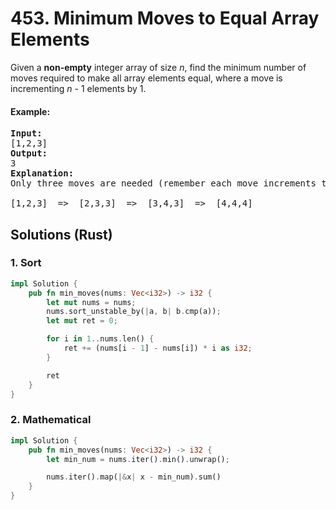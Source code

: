 # 453. Minimum Moves to Equal Array Elements
Given a **non-empty** integer array of size *n*, find the minimum number of moves required to make all array elements equal, where a move is incrementing *n* - 1 elements by 1.

#### Example:
<pre>
<strong>Input:</strong>
[1,2,3]
<strong>Output:</strong>
3
<strong>Explanation:</strong>
Only three moves are needed (remember each move increments two elements):

[1,2,3]  =>  [2,3,3]  =>  [3,4,3]  =>  [4,4,4]
</pre>

## Solutions (Rust)

### 1. Sort
```Rust
impl Solution {
    pub fn min_moves(nums: Vec<i32>) -> i32 {
        let mut nums = nums;
        nums.sort_unstable_by(|a, b| b.cmp(a));
        let mut ret = 0;

        for i in 1..nums.len() {
            ret += (nums[i - 1] - nums[i]) * i as i32;
        }

        ret
    }
}
```

### 2. Mathematical
```Rust
impl Solution {
    pub fn min_moves(nums: Vec<i32>) -> i32 {
        let min_num = nums.iter().min().unwrap();

        nums.iter().map(|&x| x - min_num).sum()
    }
}
```
